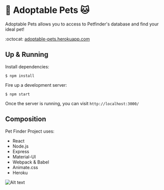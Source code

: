 # :dog: Adoptable Pets :cat:

Adoptable Pets allows you to access to Petfinder's database and find your ideal pet!

:octocat: [adoptable-pets.herokuapp.com](https://adoptable-pets.herokuapp.com/)

## Up & Running
Install dependencies:
```
$ npm install
```

Fire up a development server:
```
$ npm start
```

Once the server is running, you can visit `http://localhost:3000/`

## Composition
Pet Finder Project uses:
- React
- Node.js
- Express
- Material-UI
- Webpack & Babel
- Animate.css
- Heroku

![Alt text](https://i.imgur.com/Td7akzw.jpg "Adoptable Pets")
